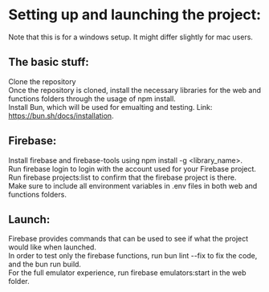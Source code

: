 # Setting up and launching the project:  
Note that this is for a windows setup. It might differ slightly for mac users.  
## The basic stuff:  
Clone the repository  
Once the repository is cloned, install the necessary libraries for the web and functions folders through the usage of npm install.  
Install Bun, which will be used for emualting and testing. Link: https://bun.sh/docs/installation.  
  
## Firebase:  
Install firebase and firebase-tools using npm install -g <library_name>.  
Run firebase login to login with the account used for your Firebase project.  
Run firebase projects:list to confirm that the firebase project is there.  
Make sure to include all environment variables in .env files in both web and functions folders.  
  
## Launch:  
Firebase provides commands that can be used to see if what the project would like when launched.  
In order to test only the firebase functions, run bun lint --fix to fix the code, and the bun run build.  
For the full emulator experience, run firebase emulators:start in the web folder.  
  

